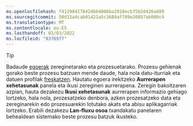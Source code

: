 ```yaml
---
ms.openlocfilehash: f41298417842d664006ba2018ecb75b2d426ad89
ms.sourcegitcommit: 50d32a4cab01421a5c3689af789e20857ab009c4
ms.translationtype: MT
ms.contentlocale: eu-ES
ms.lasthandoff: 03/03/2022
ms.locfileid: "8376977"
---
```

> [!TIP] 
> Badaude [egoerak](../audience-insights/system.md#status-definitions) zereginetarako eta prozesuetarako. Prozesu gehienak gorako beste prozesu batzuen mende daude, hala nola datu-iturriak eta datuen profilak [freskatzen](../audience-insights/system.md#refresh-processes). Hautatu egoera irekitzeko **Aurrerapen xehetasunak** panela eta ikusi zereginen aurrerapena. Zeregin bakoitzaren azpian, hauta dezakezu **Ikusi xehetasunak** aurrerapen informazio gehiago lortzeko, hala nola, prozesatzeko denbora, azken prozesatzeko data eta zereginarekin edo prozesuarekin lotutako akats eta abisu aplikagarriak lortzeko. Erabili dezakezu **Lan-fluxu osoa** txandakatu panelaren behealdean sistemako beste prozesu batzuk ikusteko.